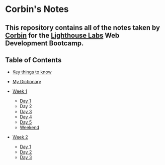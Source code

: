 # Corbin's Notes

## This repository contains all of the notes taken by [Corbin](https://github.com/Cheryet) for the [Lighthouse Labs](https://www.lighthouselabs.ca/) Web Development Bootcamp.

## Table of Contents

* [Key things to know](key-things-to-know.md)
* [My Dictionary](./Dictionary.md)

* [Week 1](/Week_1)
  * [Day 1](/Week_1/Day_1/)
  *  Day 2
  * [Day 3](/Week_1/Day_3/)
  * [Day 4](/Week_1/Day_4/)
  * [Day 5](/Week_1/Day_5/)
  * [Weekend](/Week_1/Weekend/)

* [Week 2]()
  * [Day 1](https://github.com/ChristianNally/web-2022-Oct-17-west-samples/tree/main/w02d1)
  * [Day 2](https://github.com/ChristianNally/web-2022-Oct-17-west-samples/tree/main/w02d2)
  * [Day 3]()  